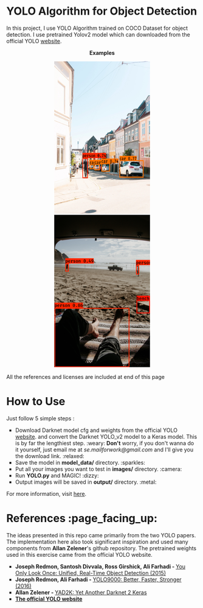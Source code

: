<h1>YOLO Algorithm for Object Detection</h1>
In this project, I use YOLO Algorithm trained on COCO Dataset for object detection. I use pretrained Yolov2 model which can downloaded from the official YOLO <a href='https://pjreddie.com/darknet/yolo/'>website</a>.

<p align="center">
  <strong>Examples</strong>
</p>

<p align="center">
  <img src="output/Steffen Muldbjerg.jpg?raw=true" height="400px" width="50%" title="Photo by Steffen Muldbjerg on Unsplash" alt="Photo by Steffen Muldbjerg on Unsplash">
  <img src="output/Alexander McFeron.jpg?raw=true" height="400px" width="50%" title="Photo by Alexander McFeron on Unsplash" alt="Photo by Alexander McFeron on Unsplash">
</p>


All the references and licenses are included at end of this page

<h1>How to Use</h1>
Just follow 5 simple steps :
<br>
<ul type='square'>
  <li>Download Darknet model cfg and weights from the official YOLO <a href='https://pjreddie.com/darknet/yolo/'>website</a>. and convert the Darknet YOLO_v2 model to a Keras model. This is by far the lengthiest step. :weary: <strong>Don't</strong> worry, if you don't wanna do it yourself, just email me at <em>se.mailforwork@gmail.com</em> and I'll give you the download link. :relaxed:</li>
  <li>Save the model in <strong>model_data/</strong> directory. :sparkles:</li>
  <li>Put all your images you want to test in <strong>images/</strong> directory. :camera:</li>
  <li>Run <strong>YOLO.py</strong> and MAGIC! :dizzy:</li>
  <li>Output images will be saved in <strong>output/</strong> directory. :metal:</li>
</ul>
For more information, visit <a href='https://github.com/allanzelener/YAD2K'>here</a>.

<h1>References :page_facing_up:</h1>
The ideas presented in this repo came primarily from the two YOLO papers. The implementation here also took significant inspiration and used many components from <strong>Allan Zelener</strong>'s github repository. The pretrained weights used in this exercise came from the official YOLO website.
<ul type='square'>
  <li><strong>Joseph Redmon, Santosh Divvala, Ross Girshick, Ali Farhadi - </strong><a href='https://arxiv.org/abs/1506.02640'>You Only Look Once: Unified, Real-Time Object Detection (2015)</a></li>
  <li><strong>Joseph Redmon, Ali Farhadi - </strong><a href='https://arxiv.org/abs/1612.08242'>YOLO9000: Better, Faster, Stronger (2016)</a></li>
  <li><strong>Allan Zelener - </strong><a href='https://github.com/allanzelener/YAD2K'>YAD2K: Yet Another Darknet 2 Keras</a></li>
  <li><a href='https://pjreddie.com/darknet/yolo/'><strong>The official YOLO website</strong></a></li>
</ul>
